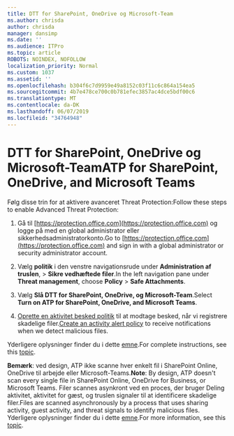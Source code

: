 ```yaml
---
title: DTT for SharePoint, OneDrive og Microsoft-Team
ms.author: chrisda
author: chrisda
manager: dansimp
ms.date: ''
ms.audience: ITPro
ms.topic: article
ROBOTS: NOINDEX, NOFOLLOW
localization_priority: Normal
ms.custom: 1037
ms.assetid: ''
ms.openlocfilehash: b304f6c7d9959e49a8152c03f11c6c864a154ea5
ms.sourcegitcommit: 4b7e478ce700c0b781efec3857ac4dce5bdf00c6
ms.translationtype: MT
ms.contentlocale: da-DK
ms.lasthandoff: 06/07/2019
ms.locfileid: "34764948"
---
```

# <a name="atp-for-sharepoint-onedrive-and-microsoft-teams"></a><span data-ttu-id="31dee-102">DTT for SharePoint, OneDrive og Microsoft-Team</span><span class="sxs-lookup"><span data-stu-id="31dee-102">ATP for SharePoint, OneDrive, and Microsoft Teams</span></span>

<span data-ttu-id="31dee-103">Følg disse trin for at aktivere avanceret Threat Protection:</span><span class="sxs-lookup"><span data-stu-id="31dee-103">Follow these steps to enable Advanced Threat Protection:</span></span>

1. <span data-ttu-id="31dee-104">Gå til [https://protection.office.com](https://protection.office.com) og logge på med en global administrator eller sikkerhedsadministratorkonto.</span><span class="sxs-lookup"><span data-stu-id="31dee-104">Go to [https://protection.office.com](https://protection.office.com) and sign in with a global administrator or security administrator account.</span></span>

2. <span data-ttu-id="31dee-105">Vælg **politik** i den venstre navigationsrude under **Administration af truslen**, \> **Sikre vedhæftede filer**.</span><span class="sxs-lookup"><span data-stu-id="31dee-105">In the left navigation pane under **Threat management**, choose **Policy** \> **Safe Attachments**.</span></span>

3. <span data-ttu-id="31dee-106">Vælg **Slå DTT for SharePoint, OneDrive, og Microsoft-Team**.</span><span class="sxs-lookup"><span data-stu-id="31dee-106">Select **Turn on ATP for SharePoint, OneDrive, and Microsoft Teams**.</span></span>

4. <span data-ttu-id="31dee-107">[Oprette en aktivitet besked politik](https://docs.microsoft.com/office365/securitycompliance/create-activity-alerts) til at modtage besked, når vi registrere skadelige filer.</span><span class="sxs-lookup"><span data-stu-id="31dee-107">[Create an activity alert policy](https://docs.microsoft.com/office365/securitycompliance/create-activity-alerts) to receive notifications when we detect malicious files.</span></span>

<span data-ttu-id="31dee-108">Yderligere oplysninger finder du i dette [emne](https://docs.microsoft.com/office365/securitycompliance/turn-on-atp-for-spo-odb-and-teams).</span><span class="sxs-lookup"><span data-stu-id="31dee-108">For complete instructions, see this [topic](https://docs.microsoft.com/office365/securitycompliance/turn-on-atp-for-spo-odb-and-teams).</span></span>

<span data-ttu-id="31dee-109">**Bemærk**: ved design, ATP ikke scanne hver enkelt fil i SharePoint Online, OneDrive til arbejde eller Microsoft-Teams.</span><span class="sxs-lookup"><span data-stu-id="31dee-109">**Note**: By design, ATP doesn't scan every single file in SharePoint Online, OneDrive for Business, or Microsoft Teams.</span></span> <span data-ttu-id="31dee-110">Filer scannes asynkront ved en proces, der bruger Deling aktivitet, aktivitet for gæst, og truslen signaler til at identificere skadelige filer.</span><span class="sxs-lookup"><span data-stu-id="31dee-110">Files are scanned asynchronously by a process that uses sharing activity, guest activity, and threat signals to identify malicious files.</span></span> <span data-ttu-id="31dee-111">Yderligere oplysninger finder du i dette [emne](https://docs.microsoft.com/office365/securitycompliance/atp-for-spo-odb-and-teams).</span><span class="sxs-lookup"><span data-stu-id="31dee-111">For more information, see this [topic](https://docs.microsoft.com/office365/securitycompliance/atp-for-spo-odb-and-teams).</span></span>
